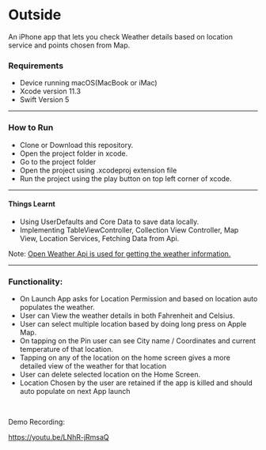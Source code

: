 <p>&nbsp;</p>
<!-- #######  YAY, I AM THE SOURCE EDITOR! #########-->
<h1><strong>Outside</strong></h1>
<p>An iPhone app that lets you check Weather details based on location service and points chosen from Map.</p>
<h3>Requirements</h3>
<ul>
<li>Device running macOS(MacBook or iMac)</li>
<li>Xcode version 11.3</li>
<li>Swift Version 5</li>
</ul>
<hr />
<h3>How to Run</h3>
<ul>
<li>Clone or Download this repository.</li>
<li>Open the project folder in xcode.</li>
<li>Go to the project folder</li>
<li>Open the project using .xcodeproj extension file</li>
<li>Run the project using the play button on top left corner of xcode.</li>
</ul>
<hr />
<h4>Things Learnt</h4>
<ul>
<li>Using UserDefaults and Core Data to save data locally.</li>
<li>Implementing TableViewController, Collection View Controller, Map View, Location Services, Fetching Data from Api.</li>
</ul>
<p>Note: <span style="text-decoration: underline;">Open Weather Api is used for getting the weather information.</span></p>
<hr />
<h3>Functionality:</h3>
<ul>
<li>On Launch App asks for Location Permission and based on location auto populates the weather.</li>
<li>User can View the weather details in both Fahrenheit and Celsius.</li>
<li>User can select multiple location based by doing long press on Apple Map.</li>
<li>On tapping on the Pin user can see City name / Coordinates and current temperature of that location.</li>
<li>Tapping on any of the location on the home screen gives a more detailed view of the weather for that location</li>
<li>User can delete selected location on the Home Screen.</li>
<li>Location Chosen by the user are retained if the app is killed and should auto populate on next App launch</li>
</ul>
<p>&nbsp;</p>
<p>Demo Recording:&nbsp;</p>
<p class="p1"><a href="https://youtu.be/LNhR-jRmsaQ">https://youtu.be/LNhR-jRmsaQ</a></p>
